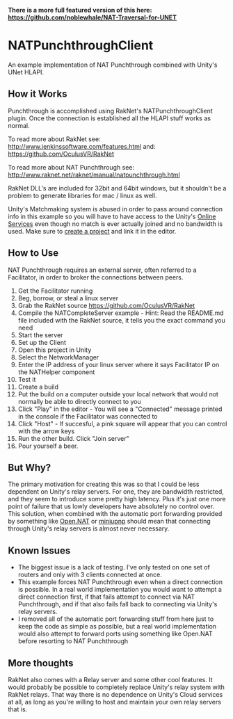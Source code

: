 **There is a more full featured version of this here: https://github.com/noblewhale/NAT-Traversal-for-UNET**

# NATPunchthroughClient
An example implementation of NAT Punchthrough combined with Unity's UNet HLAPI.

## How it Works
Punchthrough is accomplished using RakNet's NATPunchthroughClient plugin.
Once the connection is established all the HLAPI stuff works as normal.

To read more about RakNet see: http://www.jenkinssoftware.com/features.html
and: https://github.com/OculusVR/RakNet

To read more about NAT Punchthrough see: http://www.raknet.net/raknet/manual/natpunchthrough.html

RakNet DLL's are included for 32bit and 64bit windows, but it shouldn't be a problem to generate libraries for mac / linux as well.

Unity's Matchmaking system is abused in order to pass around connection info in this example 
so you will have to have access to the Unity's [Online Services](https://unity3d.com/services/multiplayer) even though no
match is ever actually joined and no bandwidth is used. 
Make sure to [create a project](https://developer.cloud.unity3d.com/projects) and link it in the editor.

## How to Use
NAT Punchthrough requires an external server, often referred to a Facilitator, in order to broker the connections between peers.

1. Get the Facilitator running
  1. Beg, borrow, or steal a linux server
  2. Grab the RakNet source https://github.com/OculusVR/RakNet
  3. Compile the NATCompleteServer example
    - Hint: Read the README.md file included with the RakNet source, it tells you the exact command you need
  4. Start the server
2. Set up the Client
  1. Open this project in Unity
  2. Select the NetworkManager
  3. Enter the IP address of your linux server where it says Facilitator IP on the NATHelper component
3. Test it
  1. Create a build
  2. Put the build on a computer outside your local network that would not normally be able to directly connect to you
  3. Click "Play" in the editor
    - You will see a "Connected" message printed in the console if the Facilitator was connected to
  4. Click "Host"
    - If succesful, a pink square will appear that you can control with the arrow keys
  5. Run the other build. Click "Join server"
  6. Pour yourself a beer.
  
## But Why?
The primary motivation for creating this was so that I could be less dependent on Unity's relay servers. 
For one, they are bandwidth restricted, and they seem to introduce some pretty high latency. Plus it's just one more point of failure
that us lowly developers have absolutely no control over. This solution, when combined with the automatic port forwarding provided
by something like [Open.NAT](https://github.com/lontivero/Open.NAT) or [miniupnp](http://miniupnp.free.fr/) should mean that
connecting through Unity's relay servers is almost never necessary.

## Known Issues
- The biggest issue is a lack of testing. I've only tested on one set of routers and only with 3 clients connected at once.
- This example forces NAT Punchthrough even when a direct connection is possible. In a real world implementation you would want to
attempt a direct connection first, if that fails attempt to connect via NAT Punchthrough, and if that also fails fall back to
connecting via Unity's relay servers.
- I removed all of the automatic port forwarding stuff from here just to keep the code as simple as possible, 
but a real world implementation would also attempt to forward ports using something like Open.NAT before resorting to NAT Punchthrough

## More thoughts
RakNet also comes with a Relay server and some other cool features. It would probably be possible to completely replace
Unity's relay system with RakNet relays. That way there is no dependence on Unity's Cloud services at all, as long as you're 
willing to host and maintain your own relay servers that is.
